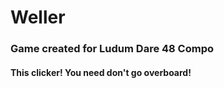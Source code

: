 # Weller

### Game created for Ludum Dare 48 Compo

#### This clicker! You need don't go overboard!
